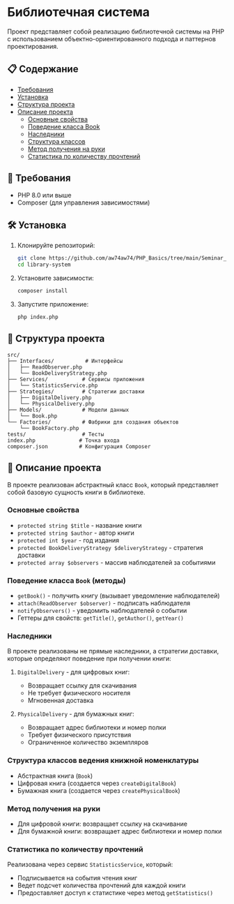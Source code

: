 # Библиотечная система

Проект представляет собой реализацию библиотечной системы на PHP с использованием объектно-ориентированного подхода и паттернов проектирования.

## 📋 Содержание

- [Требования](#-требования)
- [Установка](#-установка)
- [Структура проекта](#-структура-проекта)
- [Описание проекта](#-описание-проекта)
  - [Основные свойства](#основные-свойства)
  - [Поведение класса Book](#поведение-класса-book)
  - [Наследники](#наследники)
  - [Структура классов](#структура-классов-ведения-книжной-номенклатуры)
  - [Метод получения на руки](#метод-получения-на-руки)
  - [Статистика по количеству прочтений](#статистика-по-количеству-прочтений)

## 🚀 Требования

- PHP 8.0 или выше
- Composer (для управления зависимостями)

## 🛠️ Установка

1. Клонируйте репозиторий:
   ```bash
   git clone https://github.com/aw74aw74/PHP_Basics/tree/main/Seminar_04
   cd library-system
   ```

2. Установите зависимости:
   ```bash
   composer install
   ```

3. Запустите приложение:
   ```bash
   php index.php
   ```

## 📁 Структура проекта

```
src/
├── Interfaces/          # Интерфейсы
│   ├── ReadObserver.php
│   └── BookDeliveryStrategy.php
├── Services/           # Сервисы приложения
│   └── StatisticsService.php
├── Strategies/         # Стратегии доставки
│   ├── DigitalDelivery.php
│   └── PhysicalDelivery.php
├── Models/             # Модели данных
│   └── Book.php
└── Factories/          # Фабрики для создания объектов
    └── BookFactory.php
tests/                  # Тесты
index.php              # Точка входа
composer.json          # Конфигурация Composer
```

## 📝 Описание проекта

В проекте реализован абстрактный класс `Book`, который представляет собой базовую сущность книги в библиотеке.

### Основные свойства
- `protected string $title` - название книги
- `protected string $author` - автор книги
- `protected int $year` - год издания
- `protected BookDeliveryStrategy $deliveryStrategy` - стратегия доставки
- `protected array $observers` - массив наблюдателей за событиями

### Поведение класса `Book` (методы)
- `getBook()` - получить книгу (вызывает уведомление наблюдателей)
- `attach(ReadObserver $observer)` - подписать наблюдателя
- `notifyObservers()` - уведомить наблюдателей о событии
- Геттеры для свойств: `getTitle()`, `getAuthor()`, `getYear()`

### Наследники

В проекте реализованы не прямые наследники, а стратегии доставки, которые определяют поведение при получении книги:

1. `DigitalDelivery` - для цифровых книг:
   - Возвращает ссылку для скачивания
   - Не требует физического носителя
   - Мгновенная доставка

2. `PhysicalDelivery` - для бумажных книг:
   - Возвращает адрес библиотеки и номер полки
   - Требует физического присутствия
   - Ограниченное количество экземпляров

### Структура классов ведения книжной номенклатуры
- Абстрактная книга (`Book`)
- Цифровая книга (создается через `createDigitalBook`)
- Бумажная книга (создается через `createPhysicalBook`)

### Метод получения на руки
- Для цифровой книги: возвращает ссылку на скачивание
- Для бумажной книги: возвращает адрес библиотеки и номер полки

### Статистика по количеству прочтений
Реализована через сервис `StatisticsService`, который:
- Подписывается на события чтения книг
- Ведет подсчет количества прочтений для каждой книги
- Предоставляет доступ к статистике через метод `getStatistics()`
